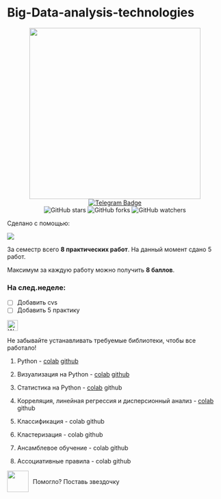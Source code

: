 # Big-Data-analysis-technologies

<div id="content" align="center">
  <div id="GIF">
    <img src="https://user-images.githubusercontent.com/74038190/213866269-5d00981c-7c98-46d7-8a8e-16f462f15227.gif" width="400"/>
  </div>

  <div id="badges">
    <a href="https://t.me/daria_chugu" target="_blank">
  <img src="https://img.shields.io/badge/Telegram-0088cc?style=for-the-badge&logo=telegram&logoColor=white" alt="Telegram Badge"/>
</a>
  </div>

  <div id="github-stats">
    <img src="https://img.shields.io/github/stars/ChaoticPost/Big-Data-analysis-technologies?style=social" alt="GitHub stars"/>
    <img src="https://img.shields.io/github/forks/ChaoticPost/Big-Data-analysis-technologies?style=social" alt="GitHub forks"/>
    <img src="https://img.shields.io/github/watchers/ChaoticPost/Big-Data-analysis-technologies.svg?style=social&label=Watch&maxAge=2592000" alt="GitHub watchers"/>
  </div>
</div>

   
<div id="servise">
  <div id="GIF">
   <p>Сделано с помощью:</p>
     <img src="https://colab.research.google.com/assets/colab-badge.svg" />
  </div>

За семестр всего **8 практических работ**. На данный момент сдано 5 работ.

Максимум за каждую работу можно получить **8 баллов**.

### На след.неделе:

- [ ] Добавить cvs
- [ ] Добавить 5 практику

<div id="content">
  <div id="Alarm">
     <img src="https://raw.githubusercontent.com/Tarikul-Islam-Anik/Animated-Fluent-Emojis/master/Emojis/Symbols/Warning.png" alt="Warning" width="25" height="25"/>
     <p>Не забывайте устанавливать требуемые библиотеки, чтобы все работало!</p>
</div>

1. Python - [colab](https://colab.research.google.com/drive/1ZMeZuF7aXCxytHqiHUKQcKXFgusj_Frc?usp=sharing) [github](https://github.com/ChaoticPost/Big-Data-analysis-technologies/tree/main/1%20pr)

2. Визуализация на Python - [colab](https://colab.research.google.com/drive/1tKZpNE0gXVGRZONeJRwH9js6lfenkzpP?usp=sharing) [github](https://github.com/ChaoticPost/Big-Data-analysis-technologies/tree/main/2%20pr)
   
3. Статистика на Python - [colab](https://colab.research.google.com/drive/1b5_sbxcxlaPaXSLXnZcOXTPI1LIC3aOT?usp=sharing) github

4. Корреляция, линейная регрессия и дисперсионный анализ - [colab](https://vk.com/away.php?utf=1&to=https%3A%2F%2Fcolab.research.google.com%2Fdrive%2F1_LYPyK8331Ba5wQ_-RzRneagevxA7S4H) github

5. Классификация - colab github

6. Кластеризация - colab github
  
7. Ансамблевое обучение - colab github

8. Ассоциативные правила - colab github


<div id="servise">
  <div id="GIF" style="display: flex; align-items: center;">
    <img src="https://user-images.githubusercontent.com/74038190/216122041-518ac897-8d92-4c6b-9b3f-ca01dcaf38ee.png" style="width: 50px; height: 50px; margin-right: 10px;" />
   <p>Помогло? Поставь звездочку</p>
  </div>
</div>
